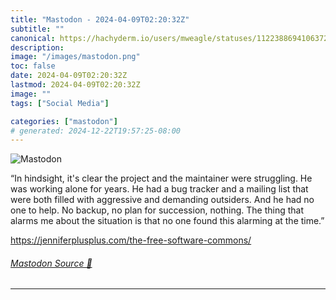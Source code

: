 ```yaml
---
title: "Mastodon - 2024-04-09T02:20:32Z"
subtitle: ""
canonical: https://hachyderm.io/users/mweagle/statuses/112238869410637230
description:
image: "/images/mastodon.png"
toc: false
date: 2024-04-09T02:20:32Z
lastmod: 2024-04-09T02:20:32Z
image: ""
tags: ["Social Media"]

categories: ["mastodon"]
# generated: 2024-12-22T19:57:25-08:00
---
```

![Mastodon](/images/mastodon.png)

<p>“In hindsight, it&#39;s clear the project and the maintainer were struggling. He was working alone for years. He had a bug tracker and a mailing list that were both filled with aggressive and demanding outsiders. And he had no one to help. No backup, no plan for succession, nothing. The thing that alarms me about the situation is that no one found this alarming at the time.”</p><p><a href="https://jenniferplusplus.com/the-free-software-commons/" target="_blank" rel="nofollow noopener noreferrer" translate="no"><span class="invisible">https://</span><span class="ellipsis">jenniferplusplus.com/the-free-</span><span class="invisible">software-commons/</span></a></p>


###### [Mastodon Source 🐘](https://hachyderm.io/@mweagle/112238869410637230)

___
